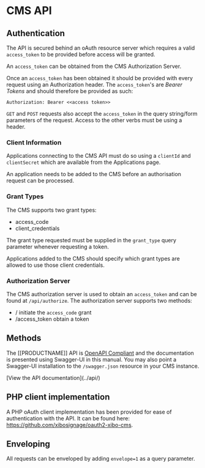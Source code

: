 <!--toc=api-->
# CMS API

## Authentication
The API is secured behind an oAuth resource server which requires a valid `access_token` to be provided before access
will be granted.
 
An `access_token` can be obtained from the CMS Authorization Server.

Once an `access_token` has been obtained it should be provided with every request using an Authorization header. The 
`access_token`'s are *Bearer Tokens* and should therefore be provided as such:

```
Authorization: Bearer <<access token>>
```

`GET` and `POST` requests also accept the `access_token` in the query string/form parameters of the request. Access to
the other verbs must be using a header.

### Client Information
Applications connecting to the CMS API must do so using a `clientId` and `clientSecret` which are available from the
Applications page.

An application needs to be added to the CMS before an authorisation request can be processed.

### Grant Types
The CMS supports two grant types:
 - access_code
 - client_credentials
 
The grant type requested must be supplied in the `grant_type` query parameter whenever requesting a token.

Applications added to the CMS should specify which grant types are allowed to use those client credentials.

### Authorization Server
The CMS authorization server is used to obtain an `access_token` and can be found at `/api/authorize`. The 
authorization server supports two methods:

 - / initiate the `access_code` grant
 - /access_token obtain a token
 
## Methods
The [[PRODUCTNAME]] API is [OpenAPI Compliant](http://swagger.io/) and the documentation is presented using Swagger-UI in this manual. 
You may also point a Swagger-UI installation to the `/swagger.json` resource in your CMS instance.

<nonwhite>
[View the API documentation](../api/)

## PHP client implementation
A PHP oAuth client implementation has been provided for ease of authentication with the API. It can be found here:
https://github.com/xibosignage/oauth2-xibo-cms.
</nonwhite>

## Enveloping
All requests can be enveloped by adding `envelope=1` as a query parameter.
